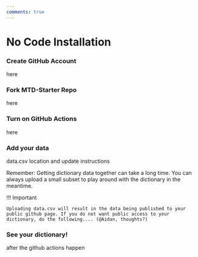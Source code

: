 ```yaml
---
comments: true
---
```


# No Code Installation

### Create GitHub Account
here

### Fork MTD-Starter Repo
here

### Turn on GitHub Actions
here

### Add your data
data.csv location and update instructions

Remember: Getting dictionary data together can take a long time. You can always upload a small subset to play around with the dictionary in the meantime.

!!! Important

    Uploading data.csv will result in the data being published to your public github page. If you do not want public access to your dictionary, do the following.... (@Aidan, thoughts?)

### See your dictionary!
after the github actions happen
